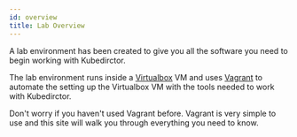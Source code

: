 ```yaml
---
id: overview 
title: Lab Overview
---
```


A lab environment has been created to give you all the software you need to begin working with Kubedirctor.

The lab environment runs inside a [Virtualbox](https://www.virtualbox.org/) VM and uses [Vagrant](http://vagrant.io/) to automate the setting up the Virtualbox VM with the tools needed to work with Kubedirctor.

Don't worry if you haven't used Vagrant before.  Vagrant is very simple to use and this site will walk you through everything you need to know.
